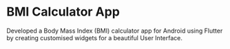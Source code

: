 # BMI Calculator App

Developed a Body Mass Index (BMI) calculator app for Android using Flutter by creating customised widgets for a beautiful User Interface.

